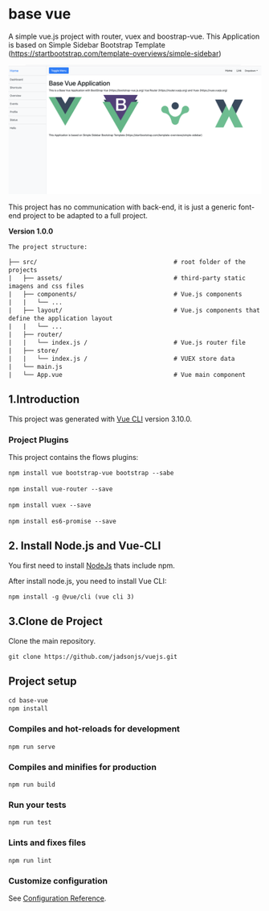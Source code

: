 # base vue

A simple vue.js project with router, vuex and boostrap-vue.
This Application is based on Simple Sidebar Bootstrap Template (https://startbootstrap.com/template-overviews/simple-sidebar)



![Screenshot](https://github.com/jadsonjs/vuejs/blob/master/base-vue/src/assets/img/home.png)


This project has no communication with back-end, it is just a generic font-end project to be adapted to a full project.

**Version 1.0.0**

	The project structure:
	
```
├── src/                                      # root folder of the projects
|   ├── assets/                               # third-party static imagens and css files                       
|   ├── components/                           # Vue.js components
|   |   └── ...       
|   ├── layout/                               # Vue.js components that define the application layout
|   |   └── ... 
|   ├── router/                               
|   |   └── index.js /                        # Vue.js router file
|   ├── store/                               
|   |   └── index.js /                        # VUEX store data
|   └── main.js                               
|   └── App.vue                               # Vue main component 
```


## 1.Introduction

This project was generated with [Vue CLI](https://cli.vuejs.org/) version 3.10.0.

### Project Plugins

This project contains the flows plugins:

```
npm install vue bootstrap-vue bootstrap --sabe

npm install vue-router --save

npm install vuex --save

npm install es6-promise --save
```

## 2. Install Node.js and Vue-CLI

You first need to install [NodeJs](https://nodejs.org/en/) thats include npm. 

After install node.js, you need to install Vue CLI:

```
npm install -g @vue/cli (vue cli 3)
```

## 3.Clone de Project

Clone the main repository.

```
git clone https://github.com/jadsonjs/vuejs.git
```


## Project setup
```
cd base-vue
npm install
```

### Compiles and hot-reloads for development
```
npm run serve
```

### Compiles and minifies for production
```
npm run build
```

### Run your tests
```
npm run test
```

### Lints and fixes files
```
npm run lint
```

### Customize configuration
See [Configuration Reference](https://cli.vuejs.org/config/).

